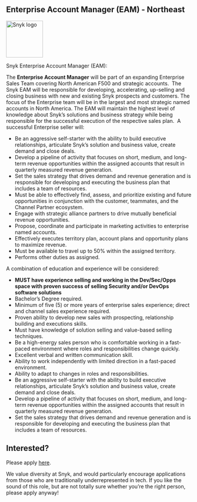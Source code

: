 Enterprise Account Manager (EAM) - Northeast
---

<img src="https://res.cloudinary.com/snyk/image/upload/v1537345894/press-kit/brand/logo-black.png" width="100" alt="Snyk logo" />

<p><span style="font-weight: 400;">Snyk Enterprise Account Manager (EAM):</span></p>
<p><span style="font-weight: 400;">The <strong>Enterprise Account Manager</strong> will be part of an expanding Enterprise Sales Team covering North American F500 and strategic accounts.  The Snyk EAM will be responsible for developing, accelerating, up-selling and closing business with new and existing Snyk prospects and customers. The focus of the Enterprise team will be in the largest and most strategic named accounts in North America. The EAM will maintain the highest level of knowledge about Snyk’s solutions and business strategy while being responsible for the successful execution of the respective sales plan.  A successful Enterprise seller will:</span></p>
<ul>
<li><span style="font-weight: 400;"> Be an aggressive self-starter with the ability to build executive relationships, articulate Snyk’s solution and business value, create demand and close deals.</span></li>
<li><span style="font-weight: 400;"> Develop a pipeline of activity that focuses on short, medium, and long-term revenue opportunities within the assigned accounts that result in quarterly measured revenue generation.</span></li>
<li><span style="font-weight: 400;"> Set the sales strategy that drives demand and revenue generation and is responsible for developing and executing the business plan that includes a team of resources.</span></li>
<li><span style="font-weight: 400;"> Must be able to effectively find, assess, and prioritize existing and future opportunities in conjunction with the customer, teammates, and the Channel Partner ecosystem.</span></li>
<li><span style="font-weight: 400;"> Engage with strategic alliance partners to drive mutually beneficial revenue opportunities.</span></li>
<li><span style="font-weight: 400;"> Propose, coordinate and participate in marketing activities to enterprise named accounts.</span></li>
<li><span style="font-weight: 400;"> Effectively executes territory plan, account plans and opportunity plans to maximize revenue.</span></li>
<li><span style="font-weight: 400;"> Must be available to travel up to 50% within the assigned territory.</span></li>
<li><span style="font-weight: 400;"> Performs other duties as assigned.</span></li>
</ul>
<p><span style="font-weight: 400;">A combination of education and experience will be considered:</span></p>
<ul>
<li><strong>MUST have experience selling and working in the Dev/Sec/Opps space with proven success of selling Security and/or DevOps software solutions</strong></li>
<li><span style="font-weight: 400;">Bachelor’s Degree required. </span></li>
<li><span style="font-weight: 400;">Minimum of five (5) or more years of enterprise sales experience; direct and channel sales experience required.</span></li>
<li><span style="font-weight: 400;"> Proven ability to develop new sales with prospecting, relationship building and executions skills.</span></li>
<li><span style="font-weight: 400;"> Must have knowledge of solution selling and value-based selling techniques.</span></li>
<li><span style="font-weight: 400;"> Be a high-energy sales person who is comfortable working in a fast-paced environment where roles and responsibilities change quickly.</span></li>
<li><span style="font-weight: 400;"> Excellent verbal and written communication skill.</span></li>
<li><span style="font-weight: 400;"> Ability to work independently with limited direction in a fast-paced environment.</span></li>
<li><span style="font-weight: 400;"> Ability to adapt to changes in roles and responsibilities.</span></li>
<li><span style="font-weight: 400;"> Be an aggressive self-starter with the ability to build executive relationships, articulate Snyk’s solution and business value, create demand and close deals.</span></li>
<li><span style="font-weight: 400;"> Develop a pipeline of activity that focuses on short, medium, and long-term revenue opportunities within the assigned accounts that result in quarterly measured revenue generation.</span></li>
<li><span style="font-weight: 400;"> Set the sales strategy that drives demand and revenue generation and is responsible for developing and executing the business plan that includes a team of resources.</span></li>
</ul>

Interested?
---

Please apply [here](https://boards.greenhouse.io/snyk/jobs/4582030002#app).

We value diversity at Snyk, and would particularly encourage applications from those who are traditionally underrepresented in tech.
If you like the sound of this role, but are not totally sure whether you’re the right person, please apply anyway!
